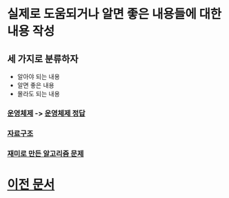 # 실제로 도움되거나 알면 좋은 내용들에 대한 내용 작성

## 세 가지로 분류하자

- 알아야 되는 내용
- 알면 좋은 내용
- 몰라도 되는 내용

### [운영체제](operating-system.md) -> [운영체제 정답](operating-system-result.md)

### [자료구조](data-structure.md)

### [재미로 만든 알고리즘 문제](algorithm-problems.md)

# [이전 문서](archive/README.md)
